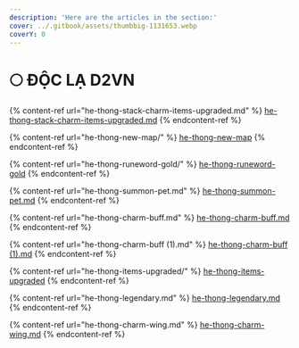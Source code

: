 ```yaml
---
description: 'Here are the articles in the section:'
cover: ../.gitbook/assets/thumbbig-1131653.webp
coverY: 0
---
```


# 🌕 ĐỘC LẠ D2VN



{% content-ref url="he-thong-stack-charm-items-upgraded.md" %}
[he-thong-stack-charm-items-upgraded.md](he-thong-stack-charm-items-upgraded.md)
{% endcontent-ref %}

{% content-ref url="he-thong-new-map/" %}
[he-thong-new-map](he-thong-new-map/)
{% endcontent-ref %}

{% content-ref url="he-thong-runeword-gold/" %}
[he-thong-runeword-gold](he-thong-runeword-gold/)
{% endcontent-ref %}

{% content-ref url="he-thong-summon-pet.md" %}
[he-thong-summon-pet.md](he-thong-summon-pet.md)
{% endcontent-ref %}

{% content-ref url="he-thong-charm-buff.md" %}
[he-thong-charm-buff.md](he-thong-charm-buff.md)
{% endcontent-ref %}

{% content-ref url="he-thong-charm-buff (1).md" %}
[he-thong-charm-buff (1).md](<he-thong-charm-buff (1).md>)
{% endcontent-ref %}

{% content-ref url="he-thong-items-upgraded/" %}
[he-thong-items-upgraded](he-thong-items-upgraded/)
{% endcontent-ref %}

{% content-ref url="he-thong-legendary.md" %}
[he-thong-legendary.md](he-thong-legendary.md)
{% endcontent-ref %}

{% content-ref url="he-thong-charm-wing.md" %}
[he-thong-charm-wing.md](he-thong-charm-wing.md)
{% endcontent-ref %}
